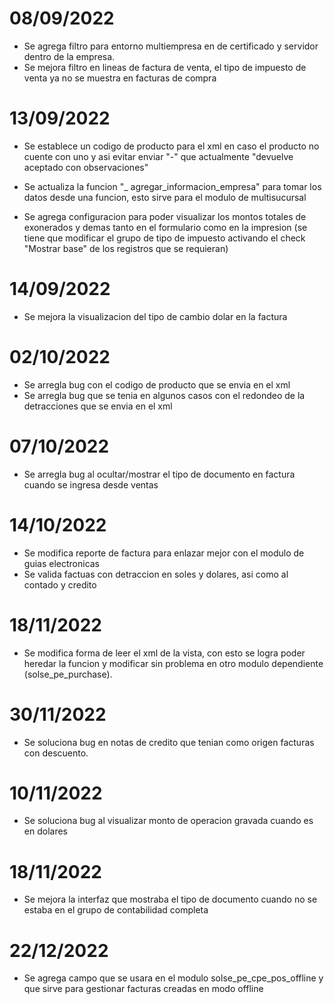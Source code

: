 # 08/09/2022
* Se agrega filtro para entorno multiempresa en de certificado y servidor dentro de la empresa.
* Se mejora filtro en lineas de factura de venta, el tipo de impuesto de venta ya no se muestra en facturas de compra

# 13/09/2022
* Se establece un codigo de producto para el xml en caso el producto no cuente con uno y asi evitar enviar "-" que actualmente "devuelve aceptado con observaciones"
* Se actualiza la funcion "_ agregar_informacion_empresa" para tomar los datos desde una funcion, esto sirve para el modulo de multisucursal

* Se agrega configuracion para poder visualizar los montos totales de exonerados y demas tanto en el formulario como en la impresion (se tiene que modificar el grupo de tipo de impuesto activando el check "Mostrar base" de los registros que se requieran)

# 14/09/2022
* Se mejora la visualizacion del tipo de cambio dolar en la factura

# 02/10/2022
* Se arregla bug con el codigo de producto que se envia en el xml
* Se arregla bug que se tenia en algunos casos con el redondeo de la detracciones que se envia en el xml

# 07/10/2022
* Se arregla bug al ocultar/mostrar el tipo de documento en factura cuando se ingresa desde ventas

# 14/10/2022
* Se modifica reporte de factura para enlazar mejor con el modulo de guias electronicas
* Se valida factuas con detraccion en soles y dolares, asi como al contado y credito

# 18/11/2022
* Se modifica forma de leer el xml de la vista, con esto se logra poder heredar la funcion y modificar sin problema en otro modulo dependiente (solse_pe_purchase).

# 30/11/2022
* Se soluciona bug en notas de credito que tenian como origen facturas con descuento.

# 10/11/2022
* Se soluciona bug al visualizar monto de operacion gravada cuando es en dolares

# 18/11/2022
* Se mejora la interfaz que mostraba el tipo de documento cuando no se estaba en el grupo de contabilidad completa

# 22/12/2022
* Se agrega campo que se usara en el modulo solse_pe_cpe_pos_offline y que sirve para gestionar facturas creadas en modo offline